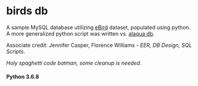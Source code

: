 birds db
========

A sample MySQL database utilizing [eBird](http://www.ebird.org) dataset, populated using python.   
A more generalized python script was written vs. [alaqua db](http://www.github.com/mxwllndrsn/alaqua).  

Associate credit: Jennifer Casper, Florence Williams - *EER, DB Design, SQL Scripts*. 

*Holy spaghetti code batman, some cleanup is needed.*

#### Python 3.6.8
